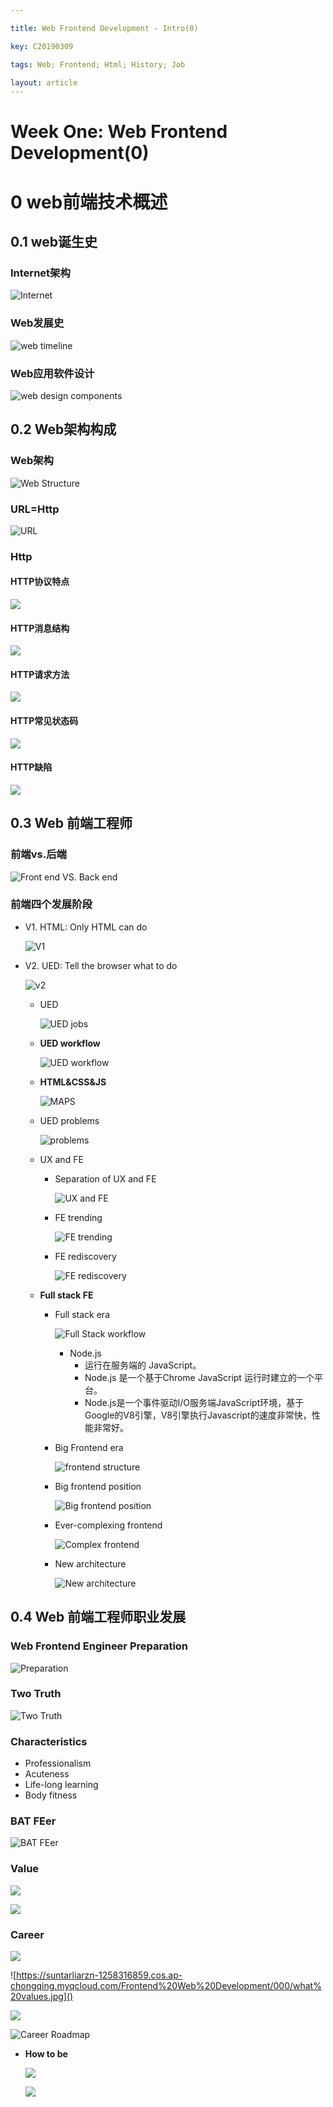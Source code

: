 ```yaml
---

title: Web Frontend Development - Intro(0)

key: C20190309

tags: Web; Frontend; Html; History; Job   

layout: article
---
```


# Week One: Web Frontend Development(0)

<!--more-->

# 0 web前端技术概述	

## 0.1 web诞生史

### Internet架构

  ![Internet](https://suntarliarzn-1258316859.cos.ap-chongqing.myqcloud.com/internet.jpg)

### Web发展史

  ![web timeline](https://suntarliarzn-1258316859.cos.ap-chongqing.myqcloud.com/Frontend%20Web%20Development/000/web%20timeline.jpg)

### Web应用软件设计

  ![web design components](https://suntarliarzn-1258316859.cos.ap-chongqing.myqcloud.com/Frontend%20Web%20Development/000/web%20components.jpg)

## 0.2 Web架构构成

### Web架构

![Web Structure](https://suntarliarzn-1258316859.cos.ap-chongqing.myqcloud.com/Frontend%20Web%20Development/000/web%20architecture.jpg)

### URL=Http

![URL ](https://suntarliarzn-1258316859.cos.ap-chongqing.myqcloud.com/Frontend%20Web%20Development/000/URL.jpg)

### Http

#### HTTP协议特点

  ![](https://suntarliarzn-1258316859.cos.ap-chongqing.myqcloud.com/Frontend%20Web%20Development/000/http%20characteristics.jpg)

#### HTTP消息结构

  ![](https://suntarliarzn-1258316859.cos.ap-chongqing.myqcloud.com/Frontend%20Web%20Development/000/http%20message%20structure.jpg)

#### HTTP请求方法

  ![](https://suntarliarzn-1258316859.cos.ap-chongqing.myqcloud.com/Frontend%20Web%20Development/000/http%20request%20structure.jpg)

#### HTTP常见状态码

  ![](https://suntarliarzn-1258316859.cos.ap-chongqing.myqcloud.com/Frontend%20Web%20Development/000/http%20status.jpg)

#### HTTP缺陷

  ![](https://suntarliarzn-1258316859.cos.ap-chongqing.myqcloud.com/Frontend%20Web%20Development/000/http%20flaws.jpg)

## 0.3 Web 前端工程师

### 前端vs.后端

  ![Front end VS. Back end](https://suntarliarzn-1258316859.cos.ap-chongqing.myqcloud.com/Frontend%20Web%20Development/000/front%20end%20vs.%20back%20end.jpg)

### 前端四个发展阶段 

  [^]: 翻译在前端开发的位置

  - V1. HTML: Only HTML can do

    ![V1](https://suntarliarzn-1258316859.cos.ap-chongqing.myqcloud.com/Frontend%20Web%20Development/000/V1.jpg)

  - V2.  UED: Tell the browser what to do

    ![v2](https://suntarliarzn-1258316859.cos.ap-chongqing.myqcloud.com/Frontend%20Web%20Development/000/v2.jpg)

    - UED

      ![UED jobs](https://suntarliarzn-1258316859.cos.ap-chongqing.myqcloud.com/Frontend%20Web%20Development/000/UED.jpg)

    - **UED workflow**

      ![UED workflow](https://suntarliarzn-1258316859.cos.ap-chongqing.myqcloud.com/Frontend%20Web%20Development/000/product%20development.jpg)

    - **HTML&CSS&JS**

      ![MAPS](https://suntarliarzn-1258316859.cos.ap-chongqing.myqcloud.com/Frontend%20Web%20Development/000/js%2Chtml%2Ccss.jpg)

    - UED problems

      ![problems](https://suntarliarzn-1258316859.cos.ap-chongqing.myqcloud.com/Frontend%20Web%20Development/000/ued%20problem.jpg)

    - UX and FE

      - Separation of UX and FE

        ![UX and FE](https://suntarliarzn-1258316859.cos.ap-chongqing.myqcloud.com/Frontend%20Web%20Development/000/seperation%20of%20ued.jpg)

      - FE trending

        ![FE trending](https://suntarliarzn-1258316859.cos.ap-chongqing.myqcloud.com/Frontend%20Web%20Development/000/fe%20trending.jpg)

      - FE rediscovery

        ![FE rediscovery](https://suntarliarzn-1258316859.cos.ap-chongqing.myqcloud.com/Frontend%20Web%20Development/000/fe%20rediscover.jpg)

    - **Full stack FE**

      - Full stack era

        ![Full Stack workflow](https://suntarliarzn-1258316859.cos.ap-chongqing.myqcloud.com/Frontend%20Web%20Development/000/full%20stack%20workfull.jpg)

        - Node.js 
          - 运行在服务端的 JavaScript。
          - Node.js 是一个基于Chrome JavaScript 运行时建立的一个平台。
          - Node.js是一个事件驱动I/O服务端JavaScript环境，基于Google的V8引擎，V8引擎执行Javascript的速度非常快，性能非常好。

      - Big Frontend era

        ![frontend structure](https://suntarliarzn-1258316859.cos.ap-chongqing.myqcloud.com/Frontend%20Web%20Development/000/big%20frontend%20structure.jpg)

      - Big frontend position

        ![Big frontend position](https://suntarliarzn-1258316859.cos.ap-chongqing.myqcloud.com/Frontend%20Web%20Development/000/big%20front%20position.jpg)

      - Ever-complexing frontend

        ![Complex frontend](https://suntarliarzn-1258316859.cos.ap-chongqing.myqcloud.com/Frontend%20Web%20Development/000/more%20complexing%20frontend.jpg)

      - New architecture

        ![New architecture](https://suntarliarzn-1258316859.cos.ap-chongqing.myqcloud.com/Frontend%20Web%20Development/000/New%20architecture.jpg)

## 0.4 Web 前端工程师职业发展

### Web Frontend Engineer Preparation

  ![Preparation](https://suntarliarzn-1258316859.cos.ap-chongqing.myqcloud.com/Frontend%20Web%20Development/000/preparation.jpg)

### **Two Truth**

  ![Two Truth](https://suntarliarzn-1258316859.cos.ap-chongqing.myqcloud.com/Frontend%20Web%20Development/000/two%20truths.jpg)

### Characteristics

  - Professionalism
  - Acuteness
  - Life-long learning
  - Body fitness

### BAT FEer

  ![BAT FEer](https://suntarliarzn-1258316859.cos.ap-chongqing.myqcloud.com/Frontend%20Web%20Development/000/BAT%20FEer.jpg)

### **Value**

  ![](https://suntarliarzn-1258316859.cos.ap-chongqing.myqcloud.com/Frontend%20Web%20Development/000/core%20values.jpg)

  ![](https://suntarliarzn-1258316859.cos.ap-chongqing.myqcloud.com/Frontend%20Web%20Development/000/core%20values%202.jpg)

### **Career** 

  ![](https://suntarliarzn-1258316859.cos.ap-chongqing.myqcloud.com/Frontend%20Web%20Development/000/3%20values.jpg)

  ![https://suntarliarzn-1258316859.cos.ap-chongqing.myqcloud.com/Frontend%20Web%20Development/000/what%20values.jpg]()

  ![](https://suntarliarzn-1258316859.cos.ap-chongqing.myqcloud.com/Frontend%20Web%20Development/000/3%20ways%20to%20developm.jpg)

  ![Career Roadmap](https://suntarliarzn-1258316859.cos.ap-chongqing.myqcloud.com/Frontend%20Web%20Development/000/career%20roadmap.jpg)

- **How to be** 

  ![](https://suntarliarzn-1258316859.cos.ap-chongqing.myqcloud.com/Frontend%20Web%20Development/000/How%20to%20develop%202.jpg)    

  ![](https://suntarliarzn-1258316859.cos.ap-chongqing.myqcloud.com/Frontend%20Web%20Development/000/How%20to%20develop.jpg)    

​    



​	

